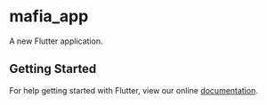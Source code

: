 # mafia_app

A new Flutter application.

## Getting Started

For help getting started with Flutter, view our online
[documentation](https://flutter.io/).
